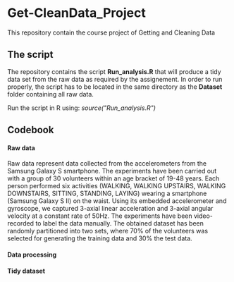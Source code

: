 Get-CleanData_Project
=====================

This repository contain the course project of Getting and Cleaning Data


## The script

The repository contains the script **Run_analysis.R** that will produce a tidy data set from the raw data as required by the assignement.
In order to run properly, the script has to be located in the same directory as the **Dataset** folder containing all raw data.

Run the script in R using: *source("Run_analysis.R")*


## Codebook

#### Raw data
Raw data represent data collected from the accelerometers from the Samsung Galaxy S smartphone. The experiments have been carried out with a group of 30 volunteers within an age bracket of 19-48 years. Each person performed six activities (WALKING, WALKING UPSTAIRS, WALKING DOWNSTAIRS, SITTING, STANDING, LAYING) wearing a smartphone (Samsung Galaxy S II) on the waist. Using its embedded accelerometer and gyroscope, we captured 3-axial linear acceleration and 3-axial angular velocity at a constant rate of 50Hz. The experiments have been video-recorded to label the data manually. The obtained dataset has been randomly partitioned into two sets, where 70% of the volunteers was selected for generating the training data and 30% the test data. 

#### Data processing

#### Tidy dataset
